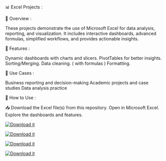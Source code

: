 📊 Excel Projects :

📌 Overview :

These projects demonstrate the use of Microsoft Excel for data analysis, reporting, and visualization. It includes interactive dashboards, advanced formulas, simplified workflows, and provides actionable insights.

🚀 Features :

Dynamic dashboards with charts and slicers.
PivotTables for better insights.
Sorting/Merging.
Data cleaning. ( with formulas )
Formatting.

🎯 Use Cases :

Business reporting and decision-making
Academic projects and case studies
Data analysis practice

📖 How to Use :

📥 Download the Excel file(s) from this repository.
Open in Microsoft Excel.
Explore the dashboards and features.


[![Download it](https://img.shields.io/badge/📥_Billionaires-yellow?style=for-the-badge)](./Billionaires.xlsx)

[![Download it](https://img.shields.io/badge/📥_Bmw_Sales-blue?style=for-the-badge)](./Bmw_Sales.xlsx)

[![Download it](https://img.shields.io/badge/📥_Cafe_Sales-green?style=for-the-badge)](./Cafe_Sales.xlsx)

[![Download it](https://img.shields.io/badge/📥_Salary_Data_with_Macro-green?style=for-the-badge)](./Cafe_Sales.xlsx)
